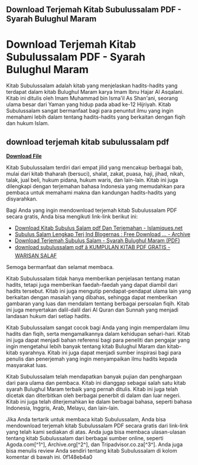 ## Download Terjemah Kitab Subulussalam PDF - Syarah Bulughul Maram

  
# Download Terjemah Kitab Subulussalam PDF - Syarah Bulughul Maram
 
Kitab Subulussalam adalah kitab yang menjelaskan hadits-hadits yang terdapat dalam kitab Bulughul Maram karya Imam Ibnu Hajar Al Asqalani. Kitab ini ditulis oleh Imam Muhammad bin Isma'il As Shan'ani, seorang ulama besar dari Yaman yang hidup pada abad ke-12 Hijriyah. Kitab Subulussalam sangat bermanfaat bagi para penuntut ilmu yang ingin memahami lebih dalam tentang hadits-hadits yang berkaitan dengan fiqih dan hukum Islam.
 
## download terjemah kitab subulussalam pdf


[**Download File**](https://kolbgerttechan.blogspot.com/?l=2tKb7v)

 
Kitab Subulussalam terdiri dari empat jilid yang mencakup berbagai bab, mulai dari kitab thaharah (bersuci), shalat, zakat, puasa, haji, jihad, nikah, talak, jual beli, hukum pidana, hukum waris, dan lain-lain. Kitab ini juga dilengkapi dengan terjemahan bahasa Indonesia yang memudahkan para pembaca untuk memahami makna dan kandungan hadits-hadits yang disyarahkan.
 
Bagi Anda yang ingin mendownload terjemah kitab Subulussalam PDF secara gratis, Anda bisa mengikuti link-link berikut ini:
 
- [Download Kitab Subulus Salam pdf Dan Terjemahan - Islamiques.net](https://islamiques.net/download-kitab-subulus-salam-pdf/)
- [Subulus Salam Lengkap Terj Ind Blogernas : Free Download ... - Archive](https://archive.org/details/SubulusSalamLengkapTerjIndBlogernas)
- [Download Terjemah Subulus Salam - Syarah Bulughul Maram (PDF)](https://www.wawasanews.com/2021/07/download-terjemah-subulus-salam-syarah-bulughul-maram-pdf.html)
- [download subulussalam pdf â KUMPULAN KITAB PDF GRATIS - WARISAN SALAF](https://kitabpdf.warisansalaf.com/tag/download-subulussalam-pdf/)

Semoga bermanfaat dan selamat membaca.
  
Kitab Subulussalam tidak hanya memberikan penjelasan tentang matan hadits, tetapi juga memberikan faedah-faedah yang dapat diambil dari hadits tersebut. Kitab ini juga mengutip pendapat-pendapat ulama lain yang berkaitan dengan masalah yang dibahas, sehingga dapat memberikan gambaran yang luas dan mendalam tentang berbagai persoalan fiqih. Kitab ini juga menyertakan dalil-dalil dari Al Quran dan Sunnah yang menjadi landasan hukum dari setiap hadits.
 
Kitab Subulussalam sangat cocok bagi Anda yang ingin memperdalam ilmu hadits dan fiqih, serta mengamalkannya dalam kehidupan sehari-hari. Kitab ini juga dapat menjadi bahan referensi bagi para peneliti dan pengajar yang ingin mengetahui lebih banyak tentang kitab Bulughul Maram dan kitab-kitab syarahnya. Kitab ini juga dapat menjadi sumber inspirasi bagi para penulis dan penerjemah yang ingin menyampaikan ilmu hadits kepada masyarakat luas.
 
Kitab Subulussalam telah mendapatkan banyak pujian dan penghargaan dari para ulama dan pembaca. Kitab ini dianggap sebagai salah satu kitab syarah Bulughul Maram terbaik yang pernah ditulis. Kitab ini juga telah dicetak dan diterbitkan oleh berbagai penerbit di dalam dan luar negeri. Kitab ini juga telah diterjemahkan ke dalam berbagai bahasa, seperti bahasa Indonesia, Inggris, Arab, Melayu, dan lain-lain.
 
Jika Anda tertarik untuk membaca kitab Subulussalam, Anda bisa mendownload terjemah kitab Subulussalam PDF secara gratis dari link-link yang telah kami sediakan di atas. Anda juga bisa membaca ulasan-ulasan tentang kitab Subulussalam dari berbagai sumber online, seperti Agoda.com[^1^], Archive.org[^2^], dan Tripadvisor.co.za[^3^]. Anda juga bisa menulis review Anda sendiri tentang kitab Subulussalam di kolom komentar di bawah ini.
 0f148eb4a0
